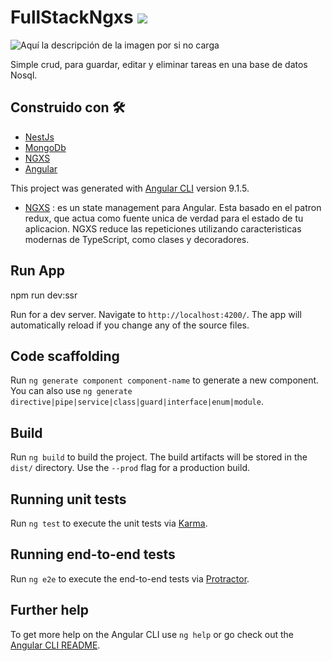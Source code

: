 # FullStackNgxs <img src='https://bettercodehub.com/edge/badge/Feermoya/CRUD---Angular-NestJS-NGXS?branch=master'>

![Aquí la descripción de la imagen por si no carga](https://github.com/Feermoya/CRUD---Angular-NestJS-NGXS/blob/master/Anotaci%C3%B3n%202020-05-28%20174235.png)

Simple crud, para guardar, editar y eliminar tareas en una base de datos Nosql.

## Construido con 🛠️


* [NestJs](https://github.com/nestjs/ng-universal)
* [MongoDb](https://www.mongodb.com/es) 
* [NGXS](https://www.ngxs.io/)
* [Angular](https://angular.io/)

This project was generated with [Angular CLI](https://github.com/angular/angular-cli) version 9.1.5.


 * [NGXS](https://www.ngxs.io/) : es un state management para Angular.
Esta basado en el patron redux, que actua como fuente unica de verdad para el estado de tu aplicacion. 
NGXS reduce las repeticiones utilizando caracteristicas modernas de TypeScript, como clases y decoradores. 

## Run App

npm run dev:ssr

Run for a dev server. Navigate to `http://localhost:4200/`. The app will automatically reload if you change any of the source files.


## Code scaffolding

Run `ng generate component component-name` to generate a new component. You can also use `ng generate directive|pipe|service|class|guard|interface|enum|module`.

## Build

Run `ng build` to build the project. The build artifacts will be stored in the `dist/` directory. Use the `--prod` flag for a production build.

## Running unit tests

Run `ng test` to execute the unit tests via [Karma](https://karma-runner.github.io).

## Running end-to-end tests

Run `ng e2e` to execute the end-to-end tests via [Protractor](http://www.protractortest.org/).

## Further help

To get more help on the Angular CLI use `ng help` or go check out the [Angular CLI README](https://github.com/angular/angular-cli/blob/master/README.md).
